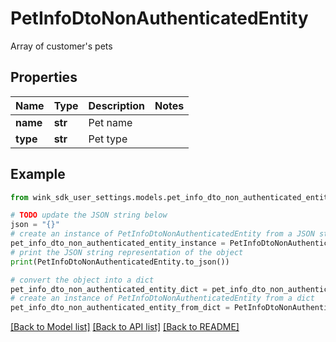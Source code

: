 # PetInfoDtoNonAuthenticatedEntity

Array of customer's pets

## Properties

Name | Type | Description | Notes
------------ | ------------- | ------------- | -------------
**name** | **str** | Pet name | 
**type** | **str** | Pet type | 

## Example

```python
from wink_sdk_user_settings.models.pet_info_dto_non_authenticated_entity import PetInfoDtoNonAuthenticatedEntity

# TODO update the JSON string below
json = "{}"
# create an instance of PetInfoDtoNonAuthenticatedEntity from a JSON string
pet_info_dto_non_authenticated_entity_instance = PetInfoDtoNonAuthenticatedEntity.from_json(json)
# print the JSON string representation of the object
print(PetInfoDtoNonAuthenticatedEntity.to_json())

# convert the object into a dict
pet_info_dto_non_authenticated_entity_dict = pet_info_dto_non_authenticated_entity_instance.to_dict()
# create an instance of PetInfoDtoNonAuthenticatedEntity from a dict
pet_info_dto_non_authenticated_entity_from_dict = PetInfoDtoNonAuthenticatedEntity.from_dict(pet_info_dto_non_authenticated_entity_dict)
```
[[Back to Model list]](../README.md#documentation-for-models) [[Back to API list]](../README.md#documentation-for-api-endpoints) [[Back to README]](../README.md)


